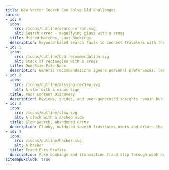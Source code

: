 ```yaml
---
title: New Vector Search Can Solve Old Challenges
cards:
- id: 0
  icon:
    src: /icons/outline/search-error.svg
    alt: Search error - magnifying glass with a cross
  title: Missed Matches, Lost Bookings
  description: Keyword-based search fails to connect travelers with the right destinations and stays.
- id: 1
  icon:
    src: /icons/outline/bad-recommendation.svg
    alt: Stack of rectangles with a cross
  title: One-Size-Fits-None
  description: Generic recommendations ignore personal preferences, leading to low engagement.
- id: 2
  icon:
    src: /icons/outline/missing-review.svg
    alt: A star with a minus sign
  title: Poor Content Discovery
  description: Reviews, guides, and user-generated insights remain buried, making decisions harder.
- id: 3
  icon:
    src: /icons/outline/slow.svg
    alt: A clock with a dashed side
  title: Slow Search, Abandoned Carts
  description: Clunky, outdated search frustrates users and drives them elsewhere.
- id: 4
  icon:
    src: /icons/outline/hacker.svg
    alt: A hacker
  title: Fraud Eats Profits
  description: Fake bookings and transaction fraud slip through weak detection systems.
sitemapExclude: true
---
```

